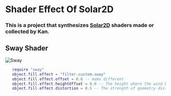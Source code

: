 # Shader Effect Of Solar2D
### This is a project that synthesizes [Solar2D](https://solar2d.com) shaders made or collected by Kan.

## Sway Shader
![Sway](https://i.imgur.com/gc6AeEqm.gif)


```Lua
   require "sway"
   object.fill.effect = "filter.custom.sway"
   object.fill.effect.offset = 0.0 -- make different
   object.fill.effect.heightOffset = 0.6 -- The height where the wind begins to move
   object.fill.effect.distortion = 0.5 -- The strength of geometry distortion.
```


